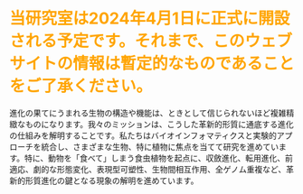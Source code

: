 # <font color="orange">当研究室は2024年4月1日に正式に開設される予定です。それまで、このウェブサイトの情報は暫定的なものであることをご了承ください。</font>

進化の果てにうまれる生物の構造や機能は、ときとして信じられないほど複雑精緻なものになります。我々のミッションは、こうした革新的形質に通底する進化の仕組みを解明することです。私たちはバイオインフォマティクスと実験的アプローチを統合し、さまざまな生物、特に植物に焦点を当てて研究を進めています。特に、動物を「食べて」しまう食虫植物を起点に、収斂進化、転用進化、前適応、劇的な形態変化、表現型可塑性、生物間相互作用、全ゲノム重複など、革新的形質進化の鍵となる現象の解明を進めています。